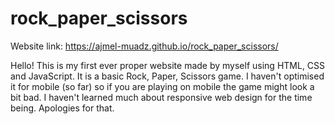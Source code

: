 # rock_paper_scissors

Website link: https://ajmel-muadz.github.io/rock_paper_scissors/

Hello! This is my first ever proper website made by myself using HTML, CSS and JavaScript. It is a basic Rock, Paper, Scissors game. I haven't optimised it for mobile (so far) so if you are playing on mobile the game might look a bit bad. I haven't learned much about responsive web design for the time being. Apologies for that.
